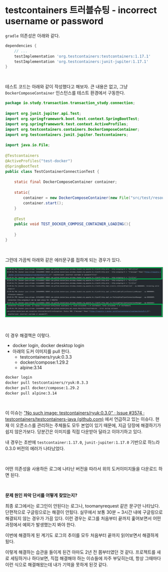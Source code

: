 # testcontainers 트러블슈팅 - incorrect username or password



`gradle` 의존성은 아래와 같다.

```groovy
dependencies {
	// ...
	testImplementation 'org.testcontainers:testcontainers:1.17.1'
	testImplementation 'org.testcontainers:junit-jupiter:1.17.1'
}
```

<br>

테스트 코드는 아래와 같이 작성했다고 해보자. 큰 내용은 없고, 그냥 `DockerComposeContainer` 인스턴스를 테스트 환경에서 구동한다.

```java
package io.study.transaction.transaction_study.connection;

import org.junit.jupiter.api.Test;
import org.springframework.boot.test.context.SpringBootTest;
import org.springframework.test.context.ActiveProfiles;
import org.testcontainers.containers.DockerComposeContainer;
import org.testcontainers.junit.jupiter.Testcontainers;

import java.io.File;

@Testcontainers
@ActiveProfiles("test-docker")
@SpringBootTest
public class TestContainerConnectionTest {

    static final DockerComposeContainer container;

    static{
        container = new DockerComposeContainer(new File("src/test/resources/docker/docker-compose/docker-compose.yml"));
        container.start();
    }

    @Test
    public void TEST_DOCKER_COMPOSE_CONTAINER_LOADING(){

    }
}
```

<br>

그런데 가끔씩 아래와 같은 에러문구를 접하게 되는 경우가 있다.<br>

![1](./img/TEST-CONTAINER-DOCKER-COMPOSE/1.png)

<br>

이 경우 해결책은 이렇다.

- docker login, docker desktop login
- 아래의 도커 이미지를 pull 한다.
  - testcontainers/ryuk:0.3.3
  - docker/compose:1.29.2
  - alpine:3.14

```bash
docker login
docker pull testcontainers/ryuk:0.3.3
docker pull docker/compose:1.29.2
docker pull alpine:3.14
```



<br>

이 이슈는 ["No such image: testcontainers/ryuk:0.3.0" · Issue #3574 · testcontainers/testcontainers-java (github.com)](https://github.com/testcontainers/testcontainers-java/issues/3574) 에서 언급하고 있는 이슈다. 현재 이 오픈소스를 관리하는 주체들도 모두 본업이 있기 때문에, 지금 당장에 해결하기가 쉽지 않은가보다. 당분간은 이미지를 직접 다운받아 달라고 이야기하고 있다.<br>

내 경우는 초반에 `testcontainer:1.17.0`, `junit-jupiter:1.17.0` 기반으로 하느라 0.3.0 버전의 에러가 나타났었다.<br>

<br>

어떤 의존성을 사용하든 로그에 나타난 버전을 따라서 위의 도커이미지들을 다운로드 하면 된다.<br>

<br>

**문제 원인 파악 단서를 어떻게 찾았는지?**<br>

최종 로그에서는 로그인이 안된다는 로그나, toomanyrequest 같은 문구만 나타났다. 단편적으로 구글링으로는 해결이 안됬다. 실무에서 보통 30분 \~ 3시간 내에 구글링으로 해결되지 않는 경우가 가끔 있다. 이런 경우는 로그를 처음부터 끝까지 훑어보면서 어떤 과정에서 예외가 발생했는지 봐야 한다.<br>

이번에 해결하게 된 계기도 로그의 추이를 모두 처음부터 끝까지 읽어보면서 해결하게 됬다.<br>

이렇게 해결하는 습관을 들이게 된건 아마도 2년 전 쯤부터였던 것 같다. 프로젝트를 새로 세팅하거나 하다보면, 직접 해결해야 하는 이슈들에 자주 부딪히는데, 항상 그때마다 이런 식으로 해결해왔는데 내가 기억을 못하게 된것 같다.<br>

<br>